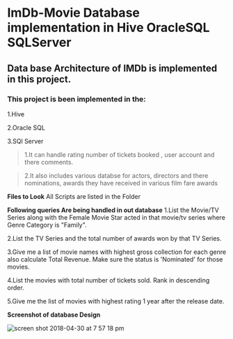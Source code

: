 # ImDb-Movie Database implementation in Hive OracleSQL SQLServer
## Data base Architecture of IMDb is implemented in this project.

### This project is been implemented in the:

1.Hive

2.Oracle SQL

3.SQl Server 

>1.It can handle rating number of tickets booked , user account and there comments.

>2.It also includes various databse for actors, directors and there nominations, awards  they have received in various film fare awards 

**Files to Look**
All Scripts are listed in the Folder

**Following queries Are being handled in out database**
1.List the Movie/TV Series along with the Female Movie Star acted in that movie/tv series where Genre Category is "Family".

2.List the TV Series and the total number of awards won by that TV Series.

3.Give me a list of movie names with highest gross collection for each genre also calculate Total Revenue. Make sure the status is 'Nominated' for those movies.

4.List the movies with total number of tickets sold. Rank in descending order.

5.Give me the list of movies with highest rating 1 year after the release date.

**Screenshot of database Design**

![screen shot 2018-04-30 at 7 57 18 pm](https://user-images.githubusercontent.com/23444603/39455973-61cab540-4cb1-11e8-8051-a79c0de789d1.png)
